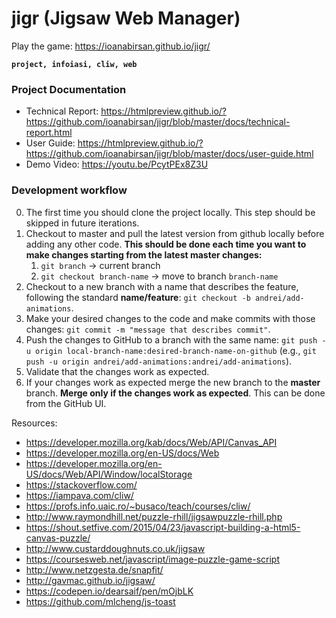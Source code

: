 # jigr (Jigsaw Web Manager)
Play the game: https://ioanabirsan.github.io/jigr/

**`project, infoiasi, cliw, web`**

### Project Documentation
* Technical Report: https://htmlpreview.github.io/?https://github.com/ioanabirsan/jigr/blob/master/docs/technical-report.html
* User Guide: https://htmlpreview.github.io/?https://github.com/ioanabirsan/jigr/blob/master/docs/user-guide.html
* Demo Video: https://youtu.be/PcytPEx8Z3U
### Development workflow
0. The first time you should clone the project locally. This step should be skipped in future iterations.
1. Checkout to master and pull the latest version from github locally before adding any other code. **This should be done each time you want to make changes starting from the latest master changes:** 
    1. `git branch` -> current branch
    2. `git checkout branch-name` -> move to branch `branch-name`
2. Checkout to a new branch with a name that describes the feature, following the standard **name/feature**: `git checkout -b andrei/add-animations`.
3. Make your desired changes to the code and make commits with those changes: `git commit -m "message that describes commit"`.
4. Push the changes to GitHub to a branch with the same name: `git push -u origin local-branch-name:desired-branch-name-on-github` (e.g., `git push -u origin andrei/add-animations:andrei/add-animations`).
5. Validate that the changes work as expected.
6. If your changes work as expected merge the new branch to the **master** branch. **Merge only if the changes work as expected**. This can be done from the GitHub UI.
 
 Resources:
- https://developer.mozilla.org/kab/docs/Web/API/Canvas_API
- https://developer.mozilla.org/en-US/docs/Web
- https://developer.mozilla.org/en-US/docs/Web/API/Window/localStorage
- https://stackoverflow.com/
- https://iampava.com/cliw/
- https://profs.info.uaic.ro/~busaco/teach/courses/cliw/
- http://www.raymondhill.net/puzzle-rhill/jigsawpuzzle-rhill.php
- https://shout.setfive.com/2015/04/23/javascript-building-a-html5-canvas-puzzle/
- http://www.custarddoughnuts.co.uk/jigsaw
- https://coursesweb.net/javascript/image-puzzle-game-script
- http://www.netzgesta.de/snapfit/
- http://gavmac.github.io/jigsaw/
- https://codepen.io/dearsaif/pen/mOjbLK
- https://github.com/mlcheng/js-toast
